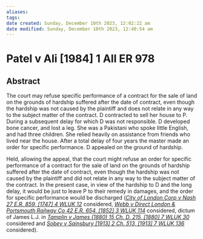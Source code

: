 ```yaml
---
aliases: 
tags: 
date created: Sunday, December 10th 2023, 12:02:22 am
date modified: Sunday, December 10th 2023, 12:40:54 am
---
```


# Patel v Ali [1984] 1 All ER 978

## Abstract

The court may refuse specific performance of a contract for the sale of land on the grounds of hardship suffered after the date of contract, even though the hardship was not caused by the plaintiff and does not relate in any way to the subject matter of the contract. D contracted to sell her house to P. During a subsequent delay for which D was not responsible. D developed bone cancer, and lost a leg. She was a Pakistani who spoke little English, and had three children. She relied heavily on assistance from friends who lived near the house. After a total delay of four years the master made an order for specific performance. D appealed on the ground of hardship.

Held, allowing the appeal, that the court might refuse an order for specific performance of a contract for the sale of land on the grounds of hardship suffered after the date of contract, even though the hardship was not caused by the plaintiff and did not relate in any way to the subject matter of the contract. In the present case, in view of the hardship to D and the long delay, it would be just to leave P to their remedy in damages, and the order for specific performance would be discharged (_[City of London Corp v Nash 27 E.R. 859, [1747] 4 WLUK 12](https://uk.westlaw.com/Document/I3C6CC7E0E57411DAB242AFEA6182DD7E/View/FullText.html?originationContext=document&transitionType=DocumentItem&ppcid=257abcc510d048e2ae496bf127fc5b03&contextData=(sc.Search))_ considered, _[Webb v Direct London & Portsmouth Railway Co 42 E.R. 654, [1852] 3 WLUK 114](https://uk.westlaw.com/Document/I3C88DB60E57411DAB242AFEA6182DD7E/View/FullText.html?originationContext=document&transitionType=DocumentItem&ppcid=257abcc510d048e2ae496bf127fc5b03&contextData=(sc.Search))_ considered, dictum of James L.J. in _[Tamplin v James (1880) 15 Ch. D. 215, [1880] 7 WLUK 30](https://uk.westlaw.com/Document/IC7C40CB0E42811DA8FC2A0F0355337E9/View/FullText.html?originationContext=document&transitionType=DocumentItem&ppcid=257abcc510d048e2ae496bf127fc5b03&contextData=(sc.Search))_ considered and _[Sobey v Sainsbury [1913] 2 Ch. 513, [1913] 7 WLUK 136](https://uk.westlaw.com/Document/IB01DD1E0E42811DA8FC2A0F0355337E9/View/FullText.html?originationContext=document&transitionType=DocumentItem&ppcid=257abcc510d048e2ae496bf127fc5b03&contextData=(sc.Search))_ considered).
